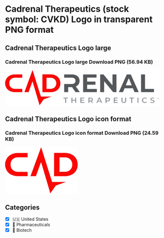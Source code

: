 # Cadrenal Therapeutics (stock symbol: CVKD) Logo in transparent PNG format

## Cadrenal Therapeutics Logo large

### Cadrenal Therapeutics Logo large Download PNG (56.94 KB)

![Cadrenal Therapeutics Logo large Download PNG (56.94 KB)](/img/orig/CVKD_BIG-aea5db1f.png)

## Cadrenal Therapeutics Logo icon format

### Cadrenal Therapeutics Logo icon format Download PNG (24.59 KB)

![Cadrenal Therapeutics Logo icon format Download PNG (24.59 KB)](/img/orig/CVKD-95ff35c2.png)



## Categories
- [x] 🇺🇸 United States
- [x] 💊 Pharmaceuticals
- [x] 🧬 Biotech
